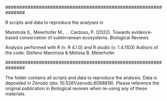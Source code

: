 ###############################################################

R scripts and data to reproduce the analyses in

Mammola S., Meierhofer M., ... Cardoso, P. (2022). Towards evidence-based conservation of subterranean ecosystems. Biological Reviews

Analysis performed with R (v. R 4.1.0) and R studio (v. 1.4.1103)
Authors of the code: Stefano Mammola & Melissa B. Meierhofer

###############################################################

The folder contains all scripts and data to reproduce the analysis. Data is deposited in Zenodo (doi: 10.5281/zenodo.6088818). Please reference the original publication in Biological reviews when re-using any of these materials.